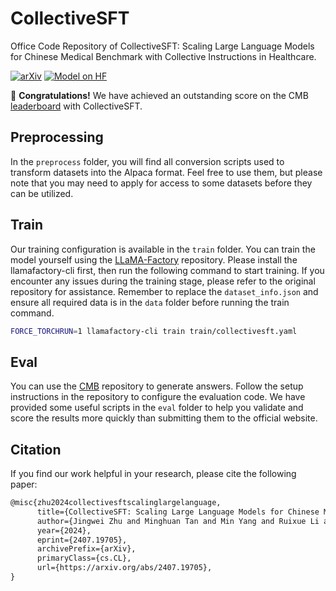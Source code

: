 # CollectiveSFT

Office Code Repository of CollectiveSFT: Scaling Large Language Models for Chinese Medical Benchmark with Collective Instructions in Healthcare.

[![arXiv](https://img.shields.io/badge/arXiv-2407.19705-b31b1b.svg)](https://arxiv.org/abs/2407.19705) [![Model on HF](https://huggingface.co/datasets/huggingface/badges/resolve/main/model-on-hf-md.svg)](https://huggingface.co/CAS-SIAT-XinHai/CollectiveSFT)

🎉 **Congratulations!** We have achieved an outstanding score on the CMB [leaderboard](https://cmedbenchmark.llmzoo.com/static/leaderboard.html) with CollectiveSFT.

## Preprocessing

In the `preprocess` folder, you will find all conversion scripts used to transform datasets into the Alpaca format. Feel free to use them, but please note that you may need to apply for access to some datasets before they can be utilized.

## Train

Our training configuration is available in the `train` folder. You can train the model yourself using the [LLaMA-Factory](https://github.com/hiyouga/LLaMA-Factory/) repository. Please install the llamafactory-cli first, then run the following command to start training. If you encounter any issues during the training stage, please refer to the original repository for assistance. Remember to replace the `dataset_info.json` and ensure all required data is in the `data` folder before running the train command.

```sh
FORCE_TORCHRUN=1 llamafactory-cli train train/collectivesft.yaml
```

## Eval

You can use the [CMB](https://github.com/FreedomIntelligence/CMB) repository to generate answers. Follow the setup instructions in the repository to configure the evaluation code. We have provided some useful scripts in the `eval` folder to help you validate and score the results more quickly than submitting them to the official website.

## Citation

If you find our work helpful in your research, please cite the following paper:

```tex
@misc{zhu2024collectivesftscalinglargelanguage,
      title={CollectiveSFT: Scaling Large Language Models for Chinese Medical Benchmark with Collective Instructions in Healthcare}, 
      author={Jingwei Zhu and Minghuan Tan and Min Yang and Ruixue Li and Hamid Alinejad-Rokny},
      year={2024},
      eprint={2407.19705},
      archivePrefix={arXiv},
      primaryClass={cs.CL},
      url={https://arxiv.org/abs/2407.19705}, 
}
```
